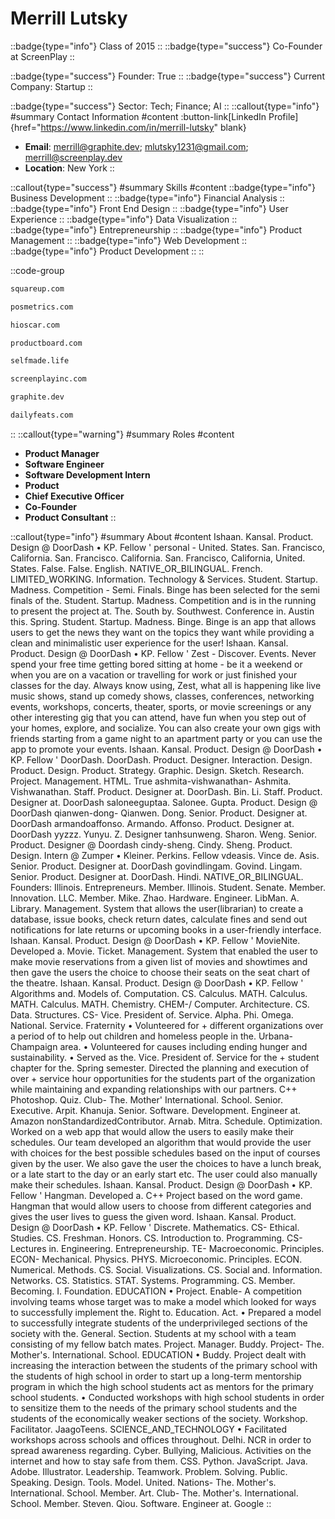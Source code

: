 # Merrill Lutsky
::badge{type="info"}
Class of 2015
::
::badge{type="success"}
Co-Founder at ScreenPlay
::

::badge{type="success"}
Founder: True
::
::badge{type="success"}
Current Company: Startup
::

::badge{type="success"}
Sector: Tech; Finance; AI
::
::callout{type="info"}
#summary
Contact Information
#content
:button-link[LinkedIn Profile]{href="https://www.linkedin.com/in/merrill-lutsky" blank}
- **Email**: merrill@graphite.dev; mlutsky1231@gmail.com; merrill@screenplay.dev
- **Location**: New York
::

::callout{type="success"}
#summary
Skills
#content
::badge{type="info"}
Business Development
::
::badge{type="info"}
Financial Analysis
::
::badge{type="info"}
Front End Design
::
::badge{type="info"}
User Experience
::
::badge{type="info"}
Data Visualization
::
::badge{type="info"}
Entrepreneurship
::
::badge{type="info"}
Product Management
::
::badge{type="info"}
Web Development
::
::badge{type="info"}
Product Development
::
::

::code-group
```bash [Square]
squareup.com
```
```bash [Posmetrics]
posmetrics.com
```
```bash [Oscar Health]
hioscar.com
```
```bash [Productboard]
productboard.com
```
```bash [Cosmopolitan Dynamic Results Catalyst]
selfmade.life
```
```bash [ScreenPlay]
screenplayinc.com
```
```bash [Graphite.dev]
graphite.dev
```
```bash [DailyFeats]
dailyfeats.com
```
::
::callout{type="warning"}
#summary
Roles
#content
- **Product Manager**
- **Software Engineer**
- **Software Development Intern**
- **Product**
- **Chief Executive Officer**
- **Co-Founder**
- **Product Consultant**
::

::callout{type="info"}
#summary
About
#content
Ishaan. Kansal. Product. Design @ DoorDash • KP. Fellow ' personal - United. States. San. Francisco, California. San. Francisco. California. San. Francisco, California, United. States. False. False. English. NATIVE_OR_BILINGUAL. French. LIMITED_WORKING. Information. Technology & Services. Student. Startup. Madness. Competition - Semi. Finals. Binge has been selected for the semi finals of the. Student. Startup. Madness. Competition and is in the running to present the project at. The. South by. Southwest. Conference in. Austin this. Spring. Student. Startup. Madness. Binge. Binge is an app that allows users to get the news they want on the topics they want while providing a clean and minimalistic user experience for the user! Ishaan. Kansal. Product. Design @ DoorDash • KP. Fellow ' Zest - Discover. Events. Never spend your free time getting bored sitting at home - be it a weekend or when you are on a vacation or travelling for work or just finished your classes for the day. Always know using, Zest, what all is happening like live music shows, stand up comedy shows, classes, conferences, networking events, workshops, concerts, theater, sports, or movie screenings or any other interesting gig that you can attend, have fun when you step out of your homes, explore, and socialize. You can also create your own gigs with friends starting from a game night to an apartment party or you can use the app to promote your events. Ishaan. Kansal. Product. Design @ DoorDash • KP. Fellow ' DoorDash. DoorDash. Product. Designer. Interaction. Design. Product. Design. Product. Strategy. Graphic. Design. Sketch. Research. Project. Management. HTML. True ashmita-vishwanathan- Ashmita. Vishwanathan. Staff. Product. Designer at. DoorDash. Bin. Li. Staff. Product. Designer at. DoorDash saloneeguptaa. Salonee. Gupta. Product. Design @ DoorDash qianwen-dong- Qianwen. Dong. Senior. Product. Designer at. DoorDash armandoaffonso. Armando. Affonso. Product. Designer at. DoorDash yyzzz. Yunyu. Z. Designer tanhsunweng. Sharon. Weng. Senior. Product. Designer @ Doordash cindy-sheng. Cindy. Sheng. Product. Design. Intern @ Zumper • Kleiner. Perkins. Fellow vdeasis. Vince de. Asis. Senior. Product. Designer at. DoorDash govindlingam. Govind. Lingam. Senior. Product. Designer at. DoorDash. Hindi. NATIVE_OR_BILINGUAL. Founders: Illinois. Entrepreneurs. Member. Illinois. Student. Senate. Member. Innovation. LLC. Member. Mike. Zhao. Hardware. Engineer. LibMan. A. Library. Management. System that allows the user(librarian) to create a database, issue books, check return dates, calculate fines and send out notifications for late returns or upcoming books in a user-friendly interface. Ishaan. Kansal. Product. Design @ DoorDash • KP. Fellow ' MovieNite. Developed a. Movie. Ticket. Management. System that enabled the user to make movie reservations from a given list of movies and showtimes and then gave the users the choice to choose their seats on the seat chart of the theatre. Ishaan. Kansal. Product. Design @ DoorDash • KP. Fellow ' Algorithms and. Models of. Computation. CS. Calculus. MATH. Calculus. MATH. Calculus. MATH. Chemistry. CHEM-/ Computer. Architecture. CS. Data. Structures. CS- Vice. President of. Service. Alpha. Phi. Omega. National. Service. Fraternity • Volunteered for + different organizations over a period of to help out children and homeless people in the. Urbana-Champaign area. • Volunteered for causes including ending hunger and sustainability. • Served as the. Vice. President of. Service for the + student chapter for the. Spring semester. Directed the planning and execution of over + service hour opportunities for the students part of the organization while maintaining and expanding relationships with our partners. C++ Photoshop. Quiz. Club- The. Mother' International. School. Senior. Executive. Arpit. Khanuja. Senior. Software. Development. Engineer at. Amazon nonStandardizedContributor. Arnab. Mitra. Schedule. Optimization. Worked on a web app that would allow the users to easily make their schedules. Our team developed an algorithm that would provide the user with choices for the best possible schedules based on the input of courses given by the user. We also gave the user the choices to have a lunch break, or a late start to the day or an early start etc. The user could also manually make their schedules. Ishaan. Kansal. Product. Design @ DoorDash • KP. Fellow ' Hangman. Developed a. C++ Project based on the word game. Hangman that would allow users to choose from different categories and gives the user lives to guess the given word. Ishaan. Kansal. Product. Design @ DoorDash • KP. Fellow ' Discrete. Mathematics. CS- Ethical. Studies. CS. Freshman. Honors. CS. Introduction to. Programming. CS- Lectures in. Engineering. Entrepreneurship. TE- Macroeconomic. Principles. ECON- Mechanical. Physics. PHYS. Microeconomic. Principles. ECON. Numerical. Methods. CS. Social. Visualizations. CS. Social and. Information. Networks. CS. Statistics. STAT. Systems. Programming. CS. Member. Becoming. I. Foundation. EDUCATION • Project. Enable- A competition involving teams whose target was to make a model which looked for ways to successfully implement the. Right to. Education. Act. • Prepared a model to successfully integrate students of the underprivileged sections of the society with the. General. Section. Students at my school with a team consisting of my fellow batch mates. Project. Manager. Buddy. Project- The. Mother's. International. School. EDUCATION • Buddy. Project dealt with increasing the interaction between the students of the primary school with the students of high school in order to start up a long-term mentorship program in which the high school students act as mentors for the primary school students. • Conducted workshops with high school students in order to sensitize them to the needs of the primary school students and the students of the economically weaker sections of the society. Workshop. Facilitator. JaagoTeens. SCIENCE_AND_TECHNOLOGY • Facilitated workshops across schools and offices throughout. Delhi. NCR in order to spread awareness regarding. Cyber. Bullying, Malicious. Activities on the internet and how to stay safe from them. CSS. Python. JavaScript. Java. Adobe. Illustrator. Leadership. Teamwork. Problem. Solving. Public. Speaking. Design. Tools. Model. United. Nations- The. Mother's. International. School. Member. Art. Club- The. Mother's. International. School. Member. Steven. Qiou. Software. Engineer at. Google
::

